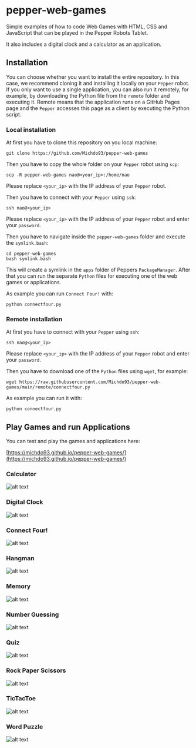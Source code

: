 # pepper-web-games
Simple examples of how to code Web Games with HTML, CSS and JavaScript that can be played in the Pepper Robots Tablet.

It also includes a digital clock and a calculator as an application.

## Installation

You can choose whether you want to install the entire repository. In this case, we recommend cloning it and installing it locally on your `Pepper` robot. If you only want to use a single application, you can also run it remotely, for example, by downloading the Python file from the `remote` folder and executing it. Remote means that the application runs on a GitHub Pages page and the `Pepper` accesses this page as a client by executing the Python script.

### Local installation

At first you have to clone this repository on you local machine:

```
git clone https://github.com/Michdo93/pepper-web-games
```

Then you have to copy the whole folder on your `Pepper` robot using `scp`:

```
scp -R pepper-web-games nao@<your_ip>:/home/nao
```

Please replace `<your_ip>` with the IP address of your `Pepper` robot.

Then you have to connect with your `Pepper` using `ssh`:

```
ssh nao@<your_ip>
```

Please replace `<your_ip>` with the IP address of your `Pepper` robot and enter your `password`.

Then you have to navigate inside the `pepper-web-games` folder and execute the `symlink.bash`:

```
cd pepper-web-games
bash symlink.bash
```

This will create a symlink in the `apps` folder of Peppers `PackageManager`. After that you can run the separate `Python` files for executing one of the web games or applications.

As example you can run `Connect Four!` with:

```
python connectfour.py
```

### Remote installation

At first you have to connect with your `Pepper` using `ssh`:

```
ssh nao@<your_ip>
```

Please replace `<your_ip>` with the IP address of your `Pepper` robot and enter your `password`.

Then you have to download one of the `Python` files using `wget`, for example:

```
wget https://raw.githubusercontent.com/Michdo93/pepper-web-games/main/remote/connectfour.py
```

As example you can run it with:

```
python connectfour.py
```

## Play Games and run Applications

You can test and play the games and applications here:

[https://michdo93.github.io/pepper-web-games/](https://michdo93.github.io/pepper-web-games/)

### Calculator

![alt text](https://raw.githubusercontent.com/Michdo93/pepper-web-games/main/documentation/calculator.jpg)

### Digital Clock

![alt text](https://raw.githubusercontent.com/Michdo93/pepper-web-games/main/documentation/clock.jpg)

### Connect Four!

![alt text](https://raw.githubusercontent.com/Michdo93/pepper-web-games/main/documentation/connectfour.jpg)

### Hangman

![alt text](https://raw.githubusercontent.com/Michdo93/pepper-web-games/main/documentation/hangman.jpg)

### Memory

![alt text]([http://url/to/img.png](https://raw.githubusercontent.com/Michdo93/pepper-web-games/main/documentation/memory.jpg))

### Number Guessing

![alt text](https://raw.githubusercontent.com/Michdo93/pepper-web-games/main/documentation/numberguessing.jpg)

### Quiz

![alt text](https://raw.githubusercontent.com/Michdo93/pepper-web-games/main/documentation/quiz.jpg)

### Rock Paper Scissors

![alt text](https://raw.githubusercontent.com/Michdo93/pepper-web-games/main/documentation/rockpaperscissors.jpg)

### TicTacToe

![alt text](https://raw.githubusercontent.com/Michdo93/pepper-web-games/main/documentation/tictactoe.jpg)

### Word Puzzle

![alt text](https://raw.githubusercontent.com/Michdo93/pepper-web-games/main/documentation/wordpuzzle.jpg)
